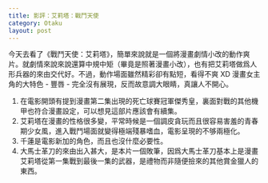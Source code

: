 ```yaml
---
title: 影評：艾莉塔：戰鬥天使
category: Otaku
layout: post
---
```


今天去看了《戰鬥天使：艾莉塔》，簡單來說就是一個將漫畫劇情小改的動作爽片。就劇情來說來說還算中規中矩（畢竟是照著漫畫小改），也有把艾莉塔做爲人形兵器的來由交代好。不過，動作場面雖然精彩卻有點短，看得不爽 XD 漫畫女主角的大特色 - 豐唇 - 完全沒有展現，反而故意調大眼睛，真讓人不開心。

1. 在電影開頭有提到漫畫第二集出現的死亡球賽冠軍傑秀皇，裏面對戰的其他機甲也符合漫畫設定，可以想見這部片應該會有續集。
2. 艾莉塔在漫畫的性格很多變，平常時候是一個調皮貪玩而且很容易害羞的青春期少女風，進入戰鬥場面就變得極端殘暴嗜血，電影呈現的不够兩極化。
3. 千蓮是電影新加的角色，而且也沒什麼必要性。
4. 大馬士革刀的來由出入甚大，是本片一個敗筆，因爲大馬士革刀基本上是漫畫艾莉塔從第一集戰到最後一集的武器，是禮物而非隨便撿來的其他賞金獵人的東西。
